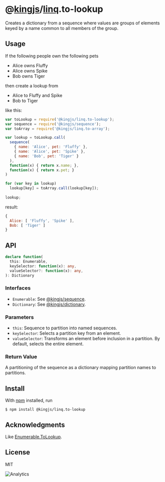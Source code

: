 # @[kingjs](https://www.npmjs.com/package/kingjs)/[linq](https://www.npmjs.com/package/@kingjs/linq).to-lookup
Creates a dictionary from a sequence where values are groups of elements keyed by a name common to all members of the group.
## Usage 
If the following people own the following pets 
- Alice owns Fluffy
- Alice owns Spike
- Bob owns Tiger

then create a lookup from 
- Alice to Fluffy and Spike 
- Bob to Tiger 

like this:
```js
var toLookup = require('@kingjs/linq.to-lookup');
var sequence = require('@kingjs/sequence');
var toArray = require('@kingjs/linq.to-array');

var lookup = toLookup.call(
  sequence(
    { name: 'Alice', pet: 'Fluffy' },
    { name: 'Alice', pet: 'Spike' },
    { name: 'Bob', pet: 'Tiger' }
  ),
  function(x) { return x.name; },
  function(x) { return x.pet; }
)

for (var key in lookup)
  lookup[key] = toArray.call(lookup[key]);
  
lookup;
```
result:
```js
{
  Alice: [ 'Fluffy', 'Spike' ],
  Bob: [ 'Tiger' ]
}
```
## API
```ts
declare function(
  this: Enumerable,
  keySelector: function(x): any,
  valueSelector?: function(x): any,
): Dictionary
```
### Interfaces
- `Enumerable`: See [@kingjs/sequence](https://www.npmjs.com/package/@kingjs/sequence).
- `Dictionary`: See [@kingjs/dictionary](https://www.npmjs.com/package/@kingjs/dictionary).
### Parameters
- `this`: Sequence to partition into named sequences.
- `keySelector`: Selects a partition key from an element.
- `valueSelector`: Transforms an element before inclusion in a partition. By default, selects the entire element.
### Return Value
A partitioning of the sequence as a dictionary mapping partition names to partitions.  
## Install
With [npm](https://npmjs.org/) installed, run
```
$ npm install @kingjs/linq.to-lookup
```
## Acknowledgments
Like [Enumerable.ToLookup](https://msdn.microsoft.com/en-us/library/bb548544(v=vs.110).aspx).
## License

MIT

![Analytics](https://analytics.kingjs.net/linq/to-lookup)